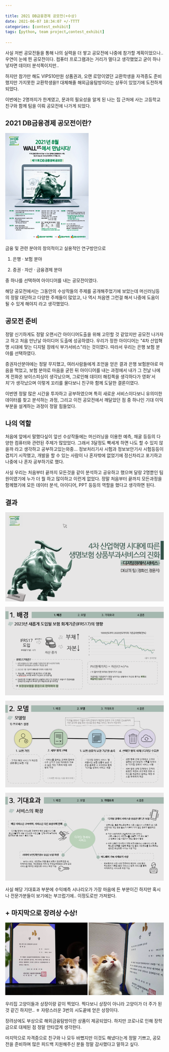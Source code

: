```yaml
---

title: 2021 DB금융경제 공모전(+수상)
date: 2021-06-07 18:34:07 +/-TTTT
categories: [contest_exhibit]
tags: [python, team project,contest_exhibit] 

---
```



사실 저번 공모전들을 통해 나의 실력을 더 쌓고 공모전에 나중에 참가할 계획이었으나.. 우연이 눈에 띈 공모전이다. 컴퓨터 프로그램과는 거리가 멀다고 생각했었고 굳이 하나 넣자면 데이터 분석쪽이지만.. 

하지만 참가만 해도 VIPS10만원 상품권과, 오랜 로망이였던 교환학생을 자격증도 준비했지만 가지못한 교환학생을!! 대체해줄 해외금융탐방이라는 상푸이 있었기에 도전하게 되었다.



이번에는 2명까지가 한계였고, 문과의 필요성을 알게 된 나는 집 근처에 사는 고등학교 친구와 함께 팀을 이뤄 공모전에 나가게 되었다.



 

## 2021 DB금융경제 공모전이란?

![DB_1](/assets/poastimg/DB_1.jpg)

 금융 및 관련 분야의 창의적이고 실용적인 연구방안으로

1. 은행 · 보험 분야

2. 증권 · 자산 · 금융경제 분야 

중 하나를 선택하여 아이디어를 내는 공모전이였다.



해당 공모전에서는 그동안의 수상작들의 주제를 공개해주었기에 보았는데 머신러닝등의 정말 대단하고 다양한 주제들이 많았고, 나 역시 처음엔 그런걸 해서 나중에 도움이 될 수 있게 해야지 라고 생각했었다.



## 공모전 준비

정말 신기하게도 정말 오랜시간 아이디어도출을 위해 고민할 것 같았지만 공모전 나가자고 하고 처음 만난날 아이디어 도출에 성공하였다. 우리가 정한 아이디어는 "4차 산업혁명 시대에 맞는 디지털 장례식 부가서비스"라는 것이였다. 따라서 우리는 은행 보험 분야를 선택하였다.

증권자산분야에는 정말 무지했고, 여러사람들에게 조언을 얻은 결과 은행 보험분야로 마음을 먹었고, 보험 분야로 마음을 굳힌 뒤 아이디어를 내는 과정에서 내가 그 전날 나에게 전화온 보이스피싱이 생각났으며, 그로인해 데이터 해킹쪽을 생각하다가 영화'서치'가 생각났으며 이렇게 꼬리를 물다보니 친구와 함께 도달한 결론이였다. 

이번엔 정말 많은 시간을 투자하고 공부하였으며 특히 새로운 서비스이다보니 유의미한 데이터를 찾고 분석하는 과정, 그리고 이전 공모전에서 깨달았던 점 중 하나인 기대 이익부분을 설계하는 과정이 정말 힘들었다.



## 나의 역할

처음에 앞에서 말했다싶이 앞선 수상작들에는 머신러닝을 이용한 예측, 채굴 등등의 다양한 컴퓨터와 관련된 주제가 많았었다. 그래서 3달정도 빡세게 하면 나도 할 수 있지 않을까 라고 생각하고 공부하고있는와중... 정보처리기사 시험과 정보보안기사 시험등등이 겹치기 시작했고, 개발을 할 수 있는 사람이 나 혼자밖에 없었기에 정신차리고 포기하고 나중에 나 혼자 공부하기로 했다.

사실 우리는 처음부터 끝까지 모든것을 같이 분석하고 공유하고 했으며 달랑 2명뿐인 팀원이였기에 누가 더 뭘 하고 많이하고 이런게 없었다. 정말 처음부터 끝까지 모든과정을 함께했기에 모든 데이터 분석, 아이디어, PPT 등등의 역할을 했다고 생각하면 된다.


## 결과

![DB_2](/assets/poastimg/DB_2.PNG)

![DB_3](/assets/poastimg/DB_3.PNG)

![DB_4](/assets/poastimg/DB_4.PNG)

![DB_5](/assets/poastimg/DB_5.PNG)

사실 해당 기대효과 부분에 수익예측 시나리오가 가장 마음에 든 부분이긴 하지만 혹시나 전문가분들이 보기에는 부끄럽기에.. 이정도로만 가져왔다.



##  + 마지막으로 **장려상** 수상!

![DB_6](/assets/poastimg/DB_6.PNG)



우리집 고양이들과 상장이랑 같이 찍었다. 찍다보니 상장이 아니라 고양이가 더 주가 된것 같긴 하지만.. ㅎ 자랑스러운 3번의 시도끝에 얻은 상장이다.

장려상에도 부상으로 해외금융탐방이란 상품이 제공되었다. 하지만 코로나로 인해 장학금으로 대체된 점 정말 안타깝게 생각한다.



마지막으로 자격증으로 친구와 나 모두 바뻤지만 이것도 해냈다는게 정말 기쁘고, 공모전을 준비하며 많은 피드백 지원해주신 분들 정말 감사했다고 말하고 싶다.